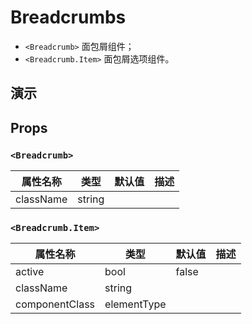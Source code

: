 # Breadcrumbs [<i class="icon icon-edit2" ></i>](https://github.com/rsuite/rsuite.github.io/blob/master/src/components/breadcrumbs/index.md)


- `<Breadcrumb>` 面包屑组件；
- `<Breadcrumb.Item>`  面包屑选项组件。

## 演示

<!--{demo}-->

## Props

### `<Breadcrumb>`

| 属性名称      | 类型     | 默认值 | 描述  |
|-----------|--------|-----|-----|
| className | string |     |     |


### `<Breadcrumb.Item>`

| 属性名称           | 类型          | 默认值   | 描述  |
|----------------|-------------|-------|-----|
| active         | bool        | false |     |
| className      | string      |       |     |
| componentClass | elementType |       |     |
